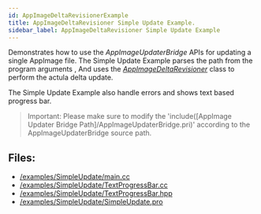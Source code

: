 ```yaml
---
id: AppImageDeltaRevisionerExample
title: AppImageDeltaRevisioner Simple Update Example.
sidebar_label: AppImageDeltaRevisioner Simple Update Example
---
```


Demonstrates how to use the *AppImageUpdaterBridge* APIs for updating a single AppImage file.
The Simple Update Example parses the path from the program arguments , And uses the *[AppImageDeltaRevisioner]()* class to
perform the actula delta update.

The Simple Update Example also handle errors and shows text based progress bar.

> Important: Please make sure to modify the 'include([AppImage Updater Bridge Path]/AppImageUpdaterBridge.pri)' according 
  to the AppImageUpdaterBridge source path.


## Files: 

* [/examples/SimpleUpdate/main.cc](https://raw.githubusercontent.com/antony-jr/AppImageUpdaterBridge/master/examples/SimpleUpdate/main.cc)
* [/examples/SimpleUpdate/TextProgressBar.cc](https://raw.githubusercontent.com/antony-jr/AppImageUpdaterBridge/master/examples/SimpleUpdate/TextProgressBar.cc)
* [/examples/SimpleUpdate/TextProgressBar.hpp](https://raw.githubusercontent.com/antony-jr/AppImageUpdaterBridge/master/examples/SimpleUpdate/TextProgressBar.hpp)
* [/examples/SimpleUpdate/SimpleUpdate.pro](https://raw.githubusercontent.com/antony-jr/AppImageUpdaterBridge/master/examples/SimpleUpdate/SimpleUpdate.pro)


